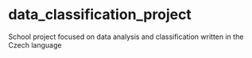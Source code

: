 # data_classification_project
School project focused on data analysis and classification written in the Czech language

